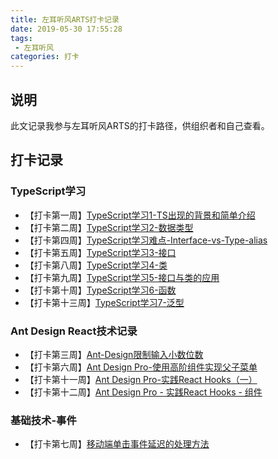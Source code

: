 ```yaml
---
title: 左耳听风ARTS打卡记录
date: 2019-05-30 17:55:28
tags:
 - 左耳听风
categories: 打卡
---
```

## 说明
此文记录我参与左耳听风ARTS的打卡路径，供组织者和自己查看。

## 打卡记录
### TypeScript学习
- 【打卡第一周】[TypeScript学习1-TS出现的背景和简单介绍](/2019/05/07/TypeScript学习1-TS出现的背景和简单介绍/)
- 【打卡第二周】[TypeScript学习2-数据类型](/2019/05/17/TypeScript学习2-数据类型/)
- 【打卡第四周】[TypeScript学习难点-Interface-vs-Type-alias](/2019/05/30/TypeScript学习难点-Interface-vs-Type-alias/)
- 【打卡第五周】[TypeScript学习3-接口](/2019/06/04/TypeScript学习3-接口/)
- 【打卡第八周】[TypeScript学习4-类](/2019/06/29/TypeScript学习4-类/)
- 【打卡第九周】[TypeScript学习5-接口与类的应用](/2019/07/18/TypeScript学习5-接口与类的应用/)
- 【打卡第十周】[TypeScript学习6-函数](/2019/07/23/TypeScript学习6-函数/)
- 【打卡第十三周】[TypeScript学习7-泛型](/2019/08/28/TypeScript学习7-泛型/)

### Ant Design React技术记录
- 【打卡第三周】[Ant-Design限制输入小数位数](/2019/05/23/Ant-Design限制输入小数位数/)
- 【打卡第六周】[Ant Design Pro-使用高阶组件实现父子菜单](/2019/06/16/Ant-Design-Pro-使用高阶组件实现父子菜单/)
- 【打卡第十一周】[Ant Design Pro-实践React Hooks（一）](/2019/08/02/Ant-Design-Pro-实践React-Hooks（一）/)
- 【打卡第十二周】[Ant Design Pro - 实践React Hooks - 组件](/2019/08/09/Ant-Design-Pro-实践React-Hooks-组件/)

### 基础技术-事件
- 【打卡第七周】[移动端单击事件延迟的处理方法](/2019/06/24/移动端单击事件延迟的处理方法/)
